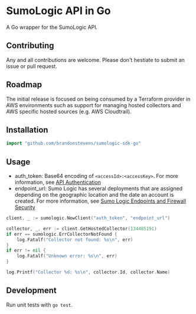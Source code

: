 # SumoLogic API in Go

A Go wrapper for the SumoLogic API.

## Contributing

Any and all contributions are welcome. Please don't hestiate to submit an issue or pull request.

## Roadmap

The initial release is focused on being consumed by a Terraform provider in AWS environments such as support for managing hosted collectors and AWS specific hosted sources (e.g. AWS Cloudtrail).

## Installation

```go
import "github.com/brandonstevens/sumologic-sdk-go"
```

## Usage

* auth_token: Base64 encoding of `<accessId>:<accessKey>`. For more information, see [API Authentication](https://help.sumologic.com/APIs/General-API-Information/API-Authentication)
* endpoint_url: Sumo Logic has several deployments that are assigned depending on the geographic location and the date an account is created. For more information, see [Sumo Logic Endpoints and Firewall Security](https://help.sumologic.com/APIs/General-API-Information/Sumo-Logic-Endpoints-and-Firewall-Security)

```go
client, _ := sumologic.NewClient("auth_token", "endpoint_url")

collector, _, err := client.GetHostedCollector(134485191)
if err == sumologic.ErrCollectorNotFound {
	log.Fatalf("Collector not found: %s\n", err)
}
if err != nil {
	log.Fatalf("Unknown error: %s\n", err)
}

log.Printf("Collector %d: %s\n", collector.Id, collector.Name)
```

## Development

Run unit tests with `go test`.